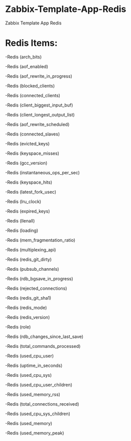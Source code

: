 # Zabbix-Template-App-Redis
Zabbix Template App Redis

# Redis Items:

-Redis (arch_bits)

-Redis (aof_enabled)

-Redis (aof_rewrite_in_progress)

-Redis (blocked_clients)

-Redis (connected_clients)	

-Redis (client_biggest_input_buf)

-Redis (client_longest_output_list)

-Redis (aof_rewrite_scheduled)

-Redis (connected_slaves)

-Redis (evicted_keys)

-Redis (keyspace_misses)	

-Redis (gcc_version)

-Redis (instantaneous_ops_per_sec)

-Redis (keyspace_hits)

-Redis (latest_fork_usec)

-Redis (lru_clock)	

-Redis (expired_keys)	

-Redis (llenall)

-Redis (loading)	

-Redis (mem_fragmentation_ratio)

-Redis (multiplexing_api)

-Redis (redis_git_dirty)

-Redis (pubsub_channels)	

-Redis (rdb_bgsave_in_progress)

-Redis (rejected_connections)

-Redis (redis_git_sha1)

-Redis (redis_mode)

-Redis (redis_version)

-Redis (role)

-Redis (rdb_changes_since_last_save)

-Redis (total_commands_processed)

-Redis (used_cpu_user)

-Redis (uptime_in_seconds)

-Redis (used_cpu_sys)

-Redis (used_cpu_user_children)

-Redis (used_memory_rss)	

-Redis (total_connections_received)

-Redis (used_cpu_sys_children)

-Redis (used_memory)

-Redis (used_memory_peak)	

